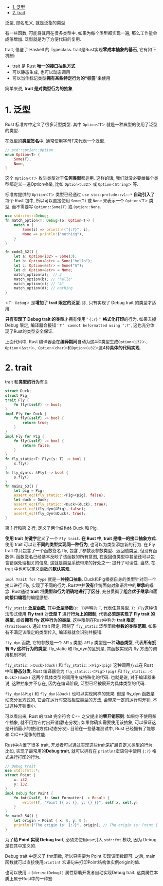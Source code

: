 
<!-- @import "[TOC]" {cmd="toc" depthFrom=1 depthTo=6 orderedList=false} -->

<!-- code_chunk_output -->

- [1. 泛型](#1-泛型)
- [2. trait](#2-trait)

<!-- /code_chunk_output -->

泛型, 顾名思义, 就是泛指的类型. 

有一些函数, 可能将其用在很多类型中. 如果为每个类型都实现一遍, 那么工作量会成倍增加. 泛型就是为了方便代码的复用.

trait, 借鉴了 Haskell 的 Typeclass. trait是Rust实现**零成本抽象的基石**, 它有如下机制:

* trait 是 Rust **唯一的接口抽象方式**
* 可以静态生成, 也可以动态调用
* 可以当作标记类型**拥有某些特定行为的“标签**”来使用

简单来说, **trait 是对类型行为的抽象**

# 1. 泛型

Rust 标准库中定义了很多泛型类型. 其中 `Option＜T＞` 就是一种典型的使用了泛型的类型.

在泛型的**类型签名**中, 通常使用字母T来代表一个泛型. 

```rust
// std::option::Option
enum Option<T> {
    Some(T),
    None,
}
```

这个 `Option＜T＞` 枚举类型对于**任何类型**都适用. 这样的话, 我们就没必要给每个类型都定义一遍Option枚举, 比如 `Option＜u32＞` 或 `Option＜String＞` 等.

标准库提供的 `Option＜T＞` 类型已经通过 `use std::prelude::v1::*` **自动引入**了每个 Rust 包中, 所以可以直接使用 `Some(T)` 或 `None` 来表示一个 `Option＜T＞` 类型, 而不需要写 `Option::Some(T)` 或 `Option::None`. 

```rust
use std::fmt::Debug;
fn match_option<T: Debug>(o: Option<T>) {
	match o {
	    Some(i) => println!("{:?}", i),
	    None => println!("nothing"),
	}
}

fn code2_52() {
	let a: Option<i32> = Some(3);
	let b: Option<&str> = Some("hello");
	let c: Option<&str> = Some("A");
	let d: Option<&str> = None;
	match_option(a);  // 3
	match_option(b); // "hello"
	match_option(c); // "A"
	match_option(d); // nothing
}
```

`＜T: Debug＞` 是**增加了 trait 限定的泛型**. 即, 只有实现了 Debug trait 的类型才适用.

**只有实现了 Debug trait 的类型**才拥有使用`＂{:?}＂` **格式化打印**的行为. 如果去掉 Debug 限定, 编译器会报错`＇T＇ cannot beformatted using ':?'`, 这也充分体现了Rust的类型安全保证.

上面代码中, Rust 编译器会在**编译期间**自动为这4种类型生成`Option＜i32＞`、`Option＜&str＞`、`Option＜char＞`和`Option＜u32＞`这4种**具体的代码实现**. 

# 2. trait

trait 和**类型的行为**有关

```rust
struct Duck;
struct Pig;
trait Fly {
	fn fly(&self) -> bool;
}
impl Fly for Duck {
	fn fly(&self) -> bool {
		return true;
	}
}
impl Fly for Pig {
	fn fly(&self) -> bool {
		return false;
	}
}
fn fly_static<T: Fly>(s: T) -> bool {
	s.fly()
}
fn fly_dyn(s: &Fly) -> bool {
	s.fly()
}
fn main2_53() {
	let pig = Pig;
	assert_eq!(fly_static::<Pig>(pig), false);
	let duck = Duck;
	assert_eq!(fly_static::<Duck>(duck), true);
	assert_eq!(fly_dyn(&Pig), false);
	assert_eq!(fly_dyn(&Duck), true);
}
```

第 1 行和第 2 行, 定义了两个结构体 Duck 和 Pig.

**使用 trait 关键字**定义了一个 `Fly trait`. **在 Rust 中, trait 是唯一的接口抽象方式**. 使用 trait 可以让**不同的类型实现同一种行为**, 也可以为类型添加新的行为. 在 Fly trait 中只包含了一个函数签名 fly, 包含了参数及参数类型、返回值类型, 但没有函数体. 函数签名已经基本反映了该函数的所有意图, 在返回值类型中甚至还可以包含错误处理相关的信息. 这就是类型系统带来的好处之一: 提升了可读性. 当然, 在 trait 中也可以定义函数的**默认实现**. 

`impl Trait for Type` 就是一种**接口抽象**. Duck和Pig根据自身的类型针对同一个接口进行 Fly, 实现了不同的行为. Rust中并**没有**传统面向对象语言中的**继承**的概念. Rust通过 **trait** 将**类型和行为明确地进行了区分**, 充分贯彻了**组合优于继承**和**面向接口编程**的编程思想. 

`fly_static` **泛型函数**, 其中**泛型参数**(`s: T`)声明为 `T`, 代表任意类型. `T: Fly`这种语法形式使用 **Fly trait** 对**泛型 T** 进行**行为上的限制**, 代表**必须是实现了 Fly trait 的类型**, 或者**拥有 fly 这种行为的类型**. 这种限制在Rust中称为 **trait 限定**(`traitbound`). 通过 trait 限定, 限制了 `fly_static` 泛型函数**参数的类型范围**. 如果有不满足该限定的类型传入, 编译器就会识别并报错. 

`fly_dyn` 函数, 它的参数是一个 `&Fly` 类型. `&Fly` 类型是一种**动态类型**, 代表**所有拥有 fly 这种行为的类型**. fly_static 和 fly_dyn的区别是, 其函数实现内 fly 方法的调用机制不同. 

`fly_static::<Duck>(duck)` 和 `fly_static::<Pig>(pig)` 这种调用方式在 Rust 中叫**静态分发**. Rust 编译器会为 `fly_static::＜Pig＞(pig)` 和 `fly_static::＜Duck＞(duck)` 这两个具体类型的调用生成特殊化的代码. 也就是说, 对于编译器来说, 这种抽象并不存在, 因为在编译阶段, 泛型已经被展开为具体类型的代码. 

`fly_dyn(&Pig)` 和 `fly_dyn(&Duck)` 也可以实现同样的效果. 但是 fly_dyn 函数是动态分发方式的, 它会在运行时查找相应类型的方法, 会带来一定的运行时开销, 不过这种开销很小. 

可以看出来, Rust 的 trait 完全符合 C++ 之父提出的**零开销原则**: 如果你不使用某个抽象, 就不用为它付出开销(静态分发); 如果你确实需要使用该抽象, 可以保证这是开销最小的使用方式(动态分发). 目前在一些基准测试中, Rust 已经拥有了能够和 C/C++竞争的性能. 

Rust中内置了很多 trait, 开发者可以通过实现这些trait来扩展自定义类型的行为. 比如, 实现了最常用的**Debug trait**, 就可以拥有在 `println!`宏语句中使用 `{:?}` 格式进行打印的行为.

```rust
// Debug trait
use std::fmt::*;
struct Point {
	x: i32,
	y: i32,
}
impl Debug for Point {
	fn fmt(&self, f: &mut Formatter) -> Result {
		write!(f, "Point {{ x: {}, y: {} }}", self.x, self.y)
	}
}
fn main2_54() {
	let origin = Point { x: 0, y: 0 };
	println!("The origin is: {:?}", origin); // The origin is: Point { x: 0, y: 0 }
}
```

为了**给 Point 实现 Debug trait**, 必须先使用use引入 `std::fmt` 模块, 因为 Debug是在其中定义的. 

Debug trait 中定义了 fmt函数, 所以只需要为 Point 实现该函数即可. 之后, main 函数就可以直接使用`println!` 宏语句来打印Point结构体实例origin的值.

也可以使用 `＃[derive(Debug)]` 属性帮助开发者自动实现Debug trait. 这类属性本质上属于Rust中的一种宏.